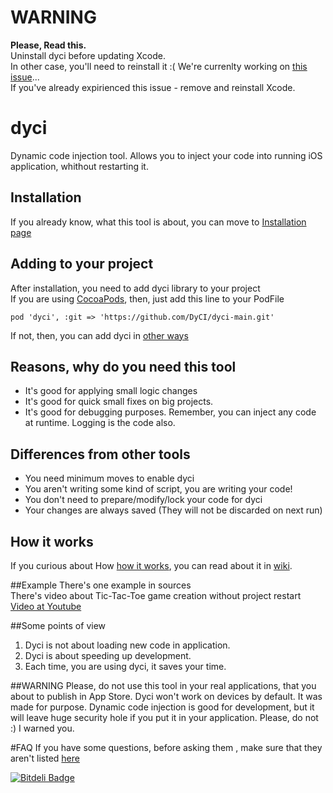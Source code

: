 # WARNING
**Please, Read this.**  
Uninstall dyci before updating Xcode.  
In other case, you'll need to reinstall it :(
We're currenlty working on [this issue](https://github.com/DyCI/dyci-main/issues/8)...   
If you've already expirienced this issue - remove and reinstall Xcode.

# dyci
Dynamic code injection tool.
Allows you to inject your code into running iOS application, whithout restarting it.

## Installation
If you already know, what this tool is about, you can move to [Installation page](https://github.com/DyCI/dyci-main/wiki/Installation)

## Adding to your project
After installation, you need to add dyci library to your project  
If you are using [CocoaPods](https://github.com/CocoaPods/CocoaPods), then, just add this line to your PodFile  

`pod 'dyci', :git => 'https://github.com/DyCI/dyci-main.git'` 

If not, then, you can add dyci in [other ways](https://github.com/DyCI/dyci-main/wiki/Using-dyci)

## Reasons, why do you need this tool 
* It's good for applying small logic changes 
* It's good for quick small fixes on big projects.
* It's good for debugging purposes. Remember, you can inject any code at runtime. Logging is the code also.

## Differences from other tools
* You need minimum moves to enable dyci
* You aren't writing some kind of script, you are writing your code!
* You don't need to prepare/modify/lock your code for dyci 
* Your changes are always saved (They will not be discarded on next run)

## How it works
If you curious about How [how it works](https://github.com/DyCI/dyci-main/wiki/How-it-Works), you can read about it in [wiki](https://github.com/DyCI/dyci-main/wiki/How-it-Works).

##Example
There's one example in sources  
There's video about Tic-Tac-Toe game creation without project restart  
[Video at Youtube](https://www.youtube.com/watch?v=8nyEpAqUug4)


##Some points of view
1. Dyci is not about loading new code in application.
2. Dyci is about speeding up development.
3. Each time, you are using dyci, it saves your time.


##WARNING
Please, do not use this tool in your real applications, that you about to publish in App Store. Dyci won't work on devices by default. It was made for purpose. Dynamic code injection is good for development, but it will leave huge security hole if you put it in your application. Please, do not :) I warned you.

#FAQ
If you have some questions, before asking them , make sure that they aren't listed [here](https://github.com/DyCI/dyci-main/wiki/FAQ)

[![Bitdeli Badge](https://d2weczhvl823v0.cloudfront.net/DyCI/dyci-main/trend.png)](https://bitdeli.com/free "Bitdeli Badge")

